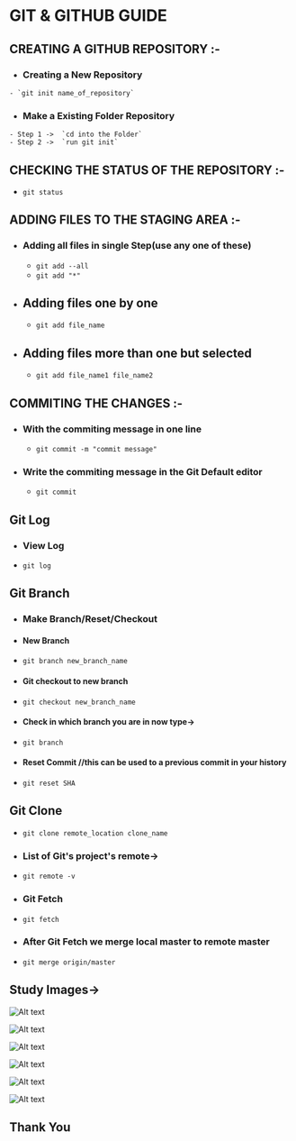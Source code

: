 # **GIT & GITHUB GUIDE**

## **CREATING A GITHUB REPOSITORY** :-
   - ###  Creating a New Repository
    - `git init name_of_repository`
   - ### Make a Existing Folder Repository
    - Step 1 ->  `cd into the Folder`
    - Step 2 ->  `run git init`


## **CHECKING THE STATUS OF THE REPOSITORY** :-
  - `git status`

## **ADDING FILES TO THE STAGING AREA** :-

- ### Adding all files in single Step(use any one of these)
    - `git add --all`
    - `git add "*"`
- ## Adding files one by one
    - `git add file_name`
- ## Adding files more than one but selected
    - `git add file_name1 file_name2`

## **COMMITING THE CHANGES** :-
- ### With the commiting message in one line
    - `git commit -m "commit message"`
- ### Write the commiting message in the Git Default editor
    -  `git commit`

## **Git Log**
- ### View Log
- `git log`

## **Git Branch**
- ### Make Branch/Reset/Checkout
- #### New Branch
- `git branch new_branch_name`
- #### Git checkout to new branch
- `git checkout new_branch_name`
- #### Check in which branch you are in now type->
- `git branch`
- #### Reset Commit  //this can be used to a previous commit in your history
- `git reset SHA`

## **Git Clone**
- `git clone remote_location clone_name`
- ### List of Git's project's remote->
- `git remote -v`
- ### Git Fetch
- `git fetch`
- ### After Git Fetch we merge local master to remote master
- `git merge origin/master`


## Study Images->

![Alt text](https://raw.github.com/shauryauppal/Git_and_Github_Guide/master/Git%20Guide/1.jpg)

![Alt text](https://raw.github.com/shauryauppal/Git_and_Github_Guide/master/Git%20Guide/2.jpg)

![Alt text](https://raw.github.com/shauryauppal/Git_and_Github_Guide/master/Git%20Guide/3.jpg)

![Alt text](https://raw.github.com/shauryauppal/Git_and_Github_Guide/master/Git%20Guide/4.jpg)

![Alt text](https://raw.github.com/shauryauppal/Git_and_Github_Guide/master/Git%20Guide/5.jpg)

![Alt text](https://raw.github.com/shauryauppal/Git_and_Github_Guide/master/Git%20Guide/6.jpg)

## Thank You

